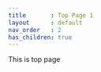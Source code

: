 ```yaml
---
title       : Top Page 1
layout      : default
nav_order   : 2
has_children: true
---
```


This is top page